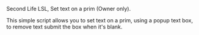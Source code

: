 Second Life LSL, Set text on a prim (Owner only).

This simple script allows you to set text on a prim, using a popup text box, to remove text submit the box when it's blank.
